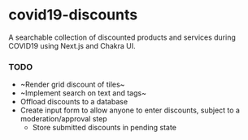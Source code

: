 # covid19-discounts
A searchable collection of discounted products and services during COVID19 using Next.js and Chakra UI. 

### TODO
- ~Render grid discount of tiles~ 
- ~Implement search on text and tags~ 
- Offload discounts to a database
- Create input form to allow anyone to enter discounts, subject to a moderation/approval step 
  - Store submitted discounts in pending state 
